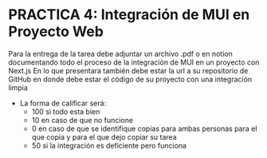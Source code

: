 # **PRACTICA 4: Integración de MUI en Proyecto Web**

Para la entrega de la tarea debe adjuntar un archivo .pdf o en notion documentando todo el proceso de la integración de MUI en un proyecto con Next.js
En lo que presentara también debe estar la url a su repositorio de GitHub en donde debe estar el código de su proyecto con una integración limpia

* La forma de calificar será:
  * 100 si todo esta bien
  * 10 en caso de que no funcione
  * 0 en caso de que se identifique copias para ambas personas para el que copia y para el que dejo copiar su tarea
  * 50 si la integración es deficiente pero funciona